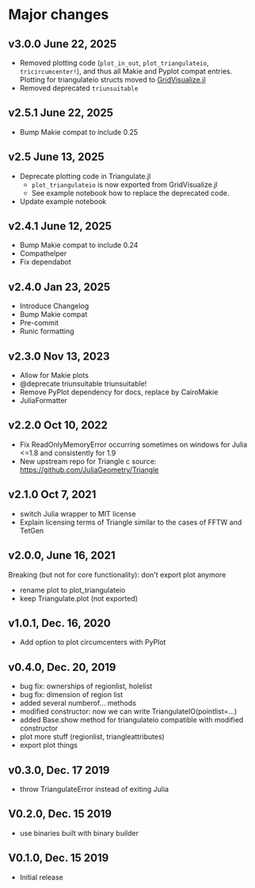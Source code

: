 # Major changes

## v3.0.0 June 22, 2025
- Removed plotting code (`plot_in_out`, `plot_triangulateio`, `tricircumcenter!`), and thus
all Makie and Pyplot compat entries. Plotting for triangulateio structs moved to [GridVisualize.jl](https://wias-pdelib.github.io/GridVisualize.jl/stable/api/#Plotting-TriangulateIO)
- Removed deprecated `triunsuitable`

## v2.5.1 June 22, 2025
- Bump Makie compat to include 0.25

## v2.5 June 13, 2025
- Deprecate plotting code in Triangulate.jl
  - `plot_triangulateio` is now exported from GridVisualize.jl
  - See example notebook how to replace the deprecated code.
- Update example notebook

## v2.4.1 June 12, 2025
- Bump Makie compat to include 0.24
- Compathelper
- Fix dependabot


## v2.4.0 Jan 23, 2025
- Introduce Changelog
- Bump Makie compat
- Pre-commit
- Runic formatting

## v2.3.0 Nov 13, 2023
- Allow for Makie plots
- @deprecate triunsuitable triunsuitable!
- Remove PyPlot dependency for docs, replace by CairoMakie
- JuliaFormatter

## v2.2.0 Oct 10, 2022
- Fix ReadOnlyMemoryError occurring sometimes on windows for Julia <=1.8 and consistently for 1.9
- New upstream repo for Triangle c source: https://github.com/JuliaGeometry/Triangle

## v2.1.0  Oct 7, 2021
- switch Julia wrapper to MIT license
- Explain licensing terms of Triangle similar to the cases of FFTW and TetGen

## v2.0.0, June 16, 2021
Breaking (but not for core functionality): don't export plot anymore
- rename plot to plot_triangulateio
- keep Triangulate.plot (not exported)

## v1.0.1, Dec. 16, 2020
- Add option to plot circumcenters with PyPlot

## v0.4.0, Dec. 20, 2019
- bug fix: ownerships of regionlist, holelist
- bug fix: dimension of region list
- added several numberof... methods
- modified constructor: now we can write TriangulateIO(pointlist=...)
- added Base.show method for triangulateio compatible with modified constructor
- plot more stuff (regionlist, triangleattributes)
- export plot things

## v0.3.0, Dec. 17 2019
- throw TriangulateError instead of exiting Julia

## V0.2.0, Dec. 15 2019
- use binaries built with binary builder

## V0.1.0, Dec. 15 2019
- Initial release
